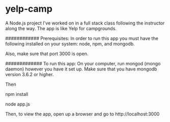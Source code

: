 # yelp-camp
A Node.js project I've worked on in a full stack class following the instructor along the way. The app is like Yelp for campgrounds.

############
Prerequisites:
In order to run this app you must have the following installed on your system:
node, npm, and mongodb.

Also, make sure that port 3000 is open.

#############
To run this app:
On your computer, run mongod (mongo daemon) however you have it set up. Make sure that you have mongodb version 3.6.2 or higher.

Then

npm install

node app.js

Then, to view the app, open up a browser and go to
http://localhost:3000
